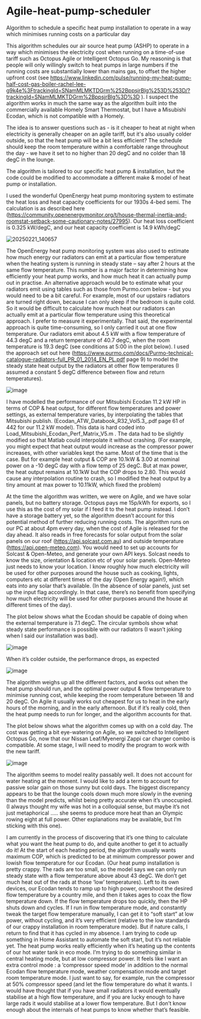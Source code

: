 # Agile-heat-pump-scheduler
Algorithm to schedule a specific heat pump installation to operate in a way which minimises running costs on a particular day

This algorithm schedules our air source heat pump (ASHP) to operate in a way which minimises the electricity cost when running on a time-of-use tariff such as Octopus Agile or Intelligent Octopus Go. My reasoning is that people will only willingly switch to heat pumps in large numbers if the running costs are substantially lower than mains gas, to offset the higher upfront cost (see https://www.linkedin.com/pulse/running-my-heat-pump-half-cost-gas-boiler-rachel-lee-g9k4e%3FtrackingId=SNamMLMKTDGrm%252BppsjrBlg%253D%253D/?trackingId=SNamMLMKTDGrm%2BppsjrBlg%3D%3D ). I suspect the algorithm works in much the same way as the algorithm built into the commercially available Homely Smart Thermostat, but I have a Misubishi Ecodan, which is not compatible with a Homely.

The idea is to answer questions such as - is it cheaper to heat at night when electricity is generally cheaper on an agile tariff, but it's also usually colder outside, so that the heat pump will be a bit less efficient? The schedule should keep the room temperature within a comfortable range throughout the day - we have it set to no higher than 20 degC and no colder than 18 degC in the lounge.

The algorithm is tailored to our specific heat pump & installation, but the code could be modified to accommodate a different make & model of heat pump or installation. 

I used the wonderful OpenEnergy heat pump monitoring system to estimate the heat loss and heat capacity coefficients for our 1930s 4-bed semi. The calculation is as described here (https://community.openenergymonitor.org/t/house-thermal-inertia-and-roomstat-setback-some-cautionary-notes/27995). Our heat loss coefficient is 0.325 kW/degC, and our heat capacity coefficient is 14.9 kWh/degC

![20250221_140657](https://github.com/user-attachments/assets/b44cec3c-c6cf-4ddf-8e39-74c0185ebfe6)

The OpenEnergy heat pump monitoring system was also used to estimate how much energy our radiators can emit at a particular flow temperature when the heating system is running in steady state – say after 2 hours at the same flow temperature. This number is a major factor in determining how efficiently your heat pump works, and how much heat it can actually pump out in practise. An alternative approach would be to estimate what your radiators emit using tables such as those from Purmo.com below - but you would need to be a bit careful. For example, most of our upstairs radiators are turned right down, because I can only sleep if the bedroom is quite cold. So it would be difficult to calculate how much heat our radiators can actually emit at a particular flow temperature using this theoretical approach. I prefer to measure it experimentally. That said, the experimental approach is quite time-consuming, so I only carried it out at one flow temperature. Our radiators emit about 4.5 kW with a flow temperature of 44.3 degC and a return temperature of 40.7 degC, when the room temperature is 19.3 degC (see conditions at 5:00 in the plot below). I used the approach set out here (https://www.purmo.com/docs/Purmo-technical-catalogue-radiators-full_PR_01_2014_EN_PL.pdf page 9) to model the steady state heat output by the radiators at other flow temperatures (I assumed a constant 5 degC difference between flow and return temperatures).

![image](https://github.com/user-attachments/assets/eab4ea65-6dc8-4296-936d-8b967f3ffd28)

I have modelled the performance of our Mitsubishi Ecodan 11.2 kW HP in terms of COP & heat output, for different flow temperatures and power settings, as external temperature varies, by interpolating the tables that Mitsubishi publish. (Ecodan_ATW_Databook_R32_Vol5.3_.pdf page 61 of 442 for our 11.2 kW model). This data is hard coded into Load_Mitsubishi_Ecodan_Perf_Matrix_V5.m . The data had to be slightly modified so that Matlab could interpolate it without crashing. (For example, you might expect that heat output would increase as the compressor power increases, with other variables kept the same. Most of the time that is the case. But for example heat output & COP are 10.1kW & 3.00 at nominal power on a -10 degC day with a flow temp of 25 degC. But at max power, the heat output remains at 10.1kW but the COP drops to 2.80. This would cause any interpolation routine to crash, so I modified the heat output by a tiny amount at max power to 10.11kW, which fixed the problem)

At the time the algorithm was written, we were on Agile, and we have solar panels, but no battery storage. Octopus pays me 15p/kWh for exports, so I use this as the cost of my solar if I feed it to the heat pump instead. I don’t have a storage battery yet, so the algorithm doesn’t account for this potential method of further reducing running costs. The algorithm runs on our PC at about 4pm every day, when the cost of Agile is released for the day ahead. It also reads in free forecasts for solar output from the solar panels on our roof (https://api.solcast.com.au) and outside temperature (https://api.open-meteo.com). You would need to set up accounts for Solcast & Open-Meteo, and generate your own API keys. Solcast needs to know the size, orientation & location etc of your solar panels. Open-Meteo just needs to know your location. I know roughly how much electricity will be used for other purposes around the house such as cooking, lights, computers etc at different times of the day (Open Energy again!), which eats into any solar that’s available. (In the absence of solar panels, just set up the input flag accordingly. In that case, there’s no benefit from specifying how much electricity will be used for other purposes around the house at different times of the day).

The plot below shows what the Ecodan should be capable of doing when the external temperature is 7.1 degC. The circular symbols show what steady state performance is possible with our radiators (I wasn’t joking when I said our installation was bad).

![image](https://github.com/user-attachments/assets/97d19fe9-7e66-4ba4-b24b-75f308c5e815)

When it’s colder outside, the performance drops, as expected

![image](https://github.com/user-attachments/assets/e021c793-2673-4fcd-913a-e24b6c55b896)

The algorithm weighs up all the different factors, and works out when the heat pump should run, and the optimal power output & flow temperature to minimise running cost, while keeping the room temperature between 18 and 20 degC. On Agile it usually works out cheapest for us to heat in the early hours of the morning, and in the early afternoon. But if it’s really cold, then the heat pump needs to run for longer, and the algorithm accounts for that.

The plot below shows what the algorithm comes up with on a cold day. The cost was getting a bit eye-watering on Agile, so we switched to Intelligent Octopus Go, now that our Nissan Leaf/Myenergi Zappi car charger combo is compatible. At some stage, I will need to modify the program to work with the new tariff.

![image](https://github.com/user-attachments/assets/4192758b-d826-4ad7-8efd-d24d6bb8b3f2)

The algorithm seems to model reality passably well. It does not account for water heating at the moment. I would like to add a term to account for passive solar gain on those sunny but cold days. The biggest discrepancy appears to be that the lounge cools down much more slowly in the evening than the model predicts, whilst being pretty accurate when it’s unoccupied. (I always thought my wife was hot in a colloquial sense, but maybe it’s not just metaphorical ….. she seems to produce more heat than an Olympic rowing eight at full power. Other explanations may be available, but I’m sticking with this one).

I am currently in the process of discovering that it’s one thing to calculate what you want the heat pump to do, and quite another to get it to actually do it! At the start of each heating period, the algorithm usually wants maximum COP, which is predicted to be at minimum compressor power and lowish flow temperature for our Ecodan. (Our heat pump installation is pretty crappy. The rads are too small, so the model says we can only run steady state with a flow temperature above about 43 degC. We don’t get much heat out of the rads at those ‘low’ temperatures). Left to its own devices, our Ecodan tends to ramp up to high power, overshoot the desired flow temperature by a country mile, and then it takes ages to coax the flow temperature down. If the flow temperature drops too quickly, then the HP shuts down and cycles. If I run in flow temperature mode, and constantly tweak the target flow temperature manually, I can get it to “soft start” at low power, without cycling, and it’s very efficient (relative to the low standards of our crappy installation in room temperature mode). But if nature calls, I return to find that it has cycled in my absence. I am trying to code up something in Home Assistant to automate the soft start, but it’s not reliable yet. The heat pump works really efficiently when it’s heating up the contents of our hot water tank in eco mode. I’m trying to do something similar in central heating mode, but at low compressor power. It feels like I want an extra control mode : a ‘compressor speed mode’ in addition to the normal Ecodan flow temperature mode, weather compensation mode and target room temperature mode. I just want to say, for example, run the compressor at 50% compressor speed (and let the flow temperature do what it wants. I would have thought that if you have small radiators it would eventually stabilise at a high flow temperature, and if you are lucky enough to have large rads it would stabilise at a lower flow temperature. But I don’t know enough about the internals of heat pumps to know whether that’s feasible.
